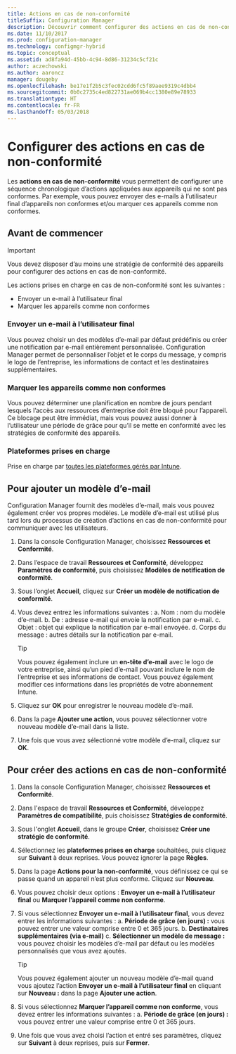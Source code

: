 ```yaml
---
title: Actions en cas de non-conformité
titleSuffix: Configuration Manager
description: Découvrir comment configurer des actions en cas de non-conformité avec Configuration Manager
ms.date: 11/10/2017
ms.prod: configuration-manager
ms.technology: configmgr-hybrid
ms.topic: conceptual
ms.assetid: ad8fa94d-45bb-4c94-8d86-31234c5cf21c
author: aczechowski
ms.author: aaroncz
manager: dougeby
ms.openlocfilehash: be17e1f2b5c3fec02cdd6fc5f89aee9319c4dbb4
ms.sourcegitcommit: 0b0c2735c4ed822731ae069b4cc1380e89e78933
ms.translationtype: HT
ms.contentlocale: fr-FR
ms.lasthandoff: 05/03/2018
---
```

# <a name="set-up-actions-for-non-compliance"></a>Configurer des actions en cas de non-conformité

Les **actions en cas de non-conformité** vous permettent de configurer une séquence chronologique d’actions appliquées aux appareils qui ne sont pas conformes. Par exemple, vous pouvez envoyer des e-mails à l’utilisateur final d’appareils non conformes et/ou marquer ces appareils comme non conformes.

## <a name="before-you-begin"></a>Avant de commencer

> [!IMPORTANT]
> Vous devez disposer d’au moins une stratégie de conformité des appareils pour configurer des actions en cas de non-conformité.

Les actions prises en charge en cas de non-conformité sont les suivantes :

- Envoyer un e-mail à l’utilisateur final
- Marquer les appareils comme non conformes

### <a name="send-e-mail-to-end-user"></a>Envoyer un e-mail à l’utilisateur final

Vous pouvez choisir un des modèles d’e-mail par défaut prédéfinis ou créer une notification par e-mail entièrement personnalisée. Configuration Manager permet de personnaliser l’objet et le corps du message, y compris le logo de l’entreprise, les informations de contact et les destinataires supplémentaires.

### <a name="mark-devices-non-compliant"></a>Marquer les appareils comme non conformes

Vous pouvez déterminer une planification en nombre de jours pendant lesquels l’accès aux ressources d’entreprise doit être bloqué pour l’appareil. Ce blocage peut être immédiat, mais vous pouvez aussi donner à l’utilisateur une période de grâce pour qu’il se mette en conformité avec les stratégies de conformité des appareils.

### <a name="supported-platforms"></a>Plateformes prises en charge

Prise en charge par [toutes les plateformes gérés par Intune](https://docs.microsoft.com/intune/supported-devices-browsers).

## <a name="to-add-an-email-template"></a>Pour ajouter un modèle d’e-mail

Configuration Manager fournit des modèles d’e-mail, mais vous pouvez également créer vos propres modèles. Le modèle d’e-mail est utilisé plus tard lors du processus de création d’actions en cas de non-conformité pour communiquer avec les utilisateurs.

1. Dans la console Configuration Manager, choisissez **Ressources et Conformité**.

2. Dans l’espace de travail **Ressources et Conformité**, développez **Paramètres de conformité**, puis choisissez **Modèles de notification de conformité**.

3. Sous l’onglet **Accueil**, cliquez sur **Créer un modèle de notification de conformité**.

4. Vous devez entrez les informations suivantes : a. Nom : nom du modèle d’e-mail.
    b. De : adresse e-mail qui envoie la notification par e-mail.
    c. Objet : objet qui explique la notification par e-mail envoyée.
    d. Corps du message : autres détails sur la notification par e-mail.

    > [!TIP] 
    > Vous pouvez également inclure un **en-tête d’e-mail** avec le logo de votre entreprise, ainsi qu’un pied d’e-mail pouvant inclure le nom de l’entreprise et ses informations de contact. Vous pouvez également modifier ces informations dans les propriétés de votre abonnement Intune.

5. Cliquez sur **OK** pour enregistrer le nouveau modèle d’e-mail.

6. Dans la page **Ajouter une action**, vous pouvez sélectionner votre nouveau modèle d’e-mail dans la liste.

7. Une fois que vous avez sélectionné votre modèle d’e-mail, cliquez sur **OK**.

## <a name="to-create-actions-for-non-compliance"></a>Pour créer des actions en cas de non-conformité

1. Dans la console Configuration Manager, choisissez **Ressources et Conformité**.

2. Dans l'espace de travail **Ressources et Conformité**, développez **Paramètres de compatibilité**, puis choisissez **Stratégies de conformité**.

3. Sous l'onglet **Accueil**, dans le groupe **Créer**, choisissez **Créer une stratégie de conformité**.

4. Sélectionnez les **plateformes prises en charge** souhaitées, puis cliquez sur **Suivant** à deux reprises. Vous pouvez ignorer la page **Règles**.

5. Dans la page **Actions pour la non-conformité**, vous définissez ce qui se passe quand un appareil n’est plus conforme. Cliquez sur **Nouveau**.
6. Vous pouvez choisir deux options : **Envoyer un e-mail à l’utilisateur final** ou **Marquer l’appareil comme non conforme**.

7. Si vous sélectionnez **Envoyer un e-mail à l’utilisateur final**, vous devez entrer les informations suivantes : a. **Période de grâce (en jours) :** vous pouvez entrer une valeur comprise entre 0 et 365 jours.
    b. **Destinataires supplémentaires (via e-mail)** c. **Sélectionner un modèle de message :** vous pouvez choisir les modèles d’e-mail par défaut ou les modèles personnalisés que vous avez ajoutés.
    
    > [!TIP] 
    > Vous pouvez également ajouter un nouveau modèle d’e-mail quand vous ajoutez l’action **Envoyer un e-mail à l’utilisateur final** en cliquant sur **Nouveau :** dans la page **Ajouter une action**.

8. Si vous sélectionnez **Marquer l’appareil comme non conforme**, vous devez entrer les informations suivantes : a. **Période de grâce (en jours) :** vous pouvez entrer une valeur comprise entre 0 et 365 jours.

9. Une fois que vous avez choisi l’action et entré ses paramètres, cliquez sur **Suivant** à deux reprises, puis sur **Fermer**.


